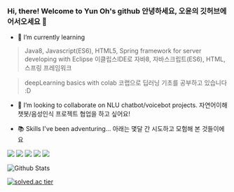 ### Hi, there! Welcome to Yun Oh's github 안녕하세요, 오윤의 깃허브에 어서오세요 👋

<!--
**fkvl0327/fkvl0327** is a ✨ _special_ ✨ repository because its `README.md` (this file) appears on your GitHub profile.-->

- 🌱 I’m currently learning
> Java8, Javascript(ES6), HTML5, Spring framework for server developing with Eclipse 이클립스IDE로 자바8, 자바스크립트(ES6), HTML, 스프링 프레임워크

> deepLearning basics with colab 코랩으로 딥러닝 기초를 공부하고 있습니다 :D

- 👯 I’m looking to collaborate on NLU chatbot/voicebot projects. 자연어이해 챗봇/음성인식 프로젝트 협업을 하고 싶어요!

- 📚 Skills I've been adventuring... 아래는 몇달 간 시도하고 모험해 본 것들이에요

<img src="https://img.shields.io/badge/JAVA-BLUE?style=for-the-badge"> <img src="https://img.shields.io/badge/PYTHON-BLUE?style=for-the-badge">
<img src="https://img.shields.io/badge/JAVASCRIPT-BLUE?style=for-the-badge">
<img src="https://img.shields.io/badge/ORACLE-BLUE?style=for-the-badge">
<img src="https://img.shields.io/badge/MariaDB-BLUE?style=for-the-badge">

![Github Stats](https://github-readme-stats.vercel.app/api?username=fkvl0327&show_icons=true)

[![solved.ac tier](http://mazassumnida.wtf/api/generate_badge?boj=fkvl0327)](https://solved.ac/fkvl0327)
